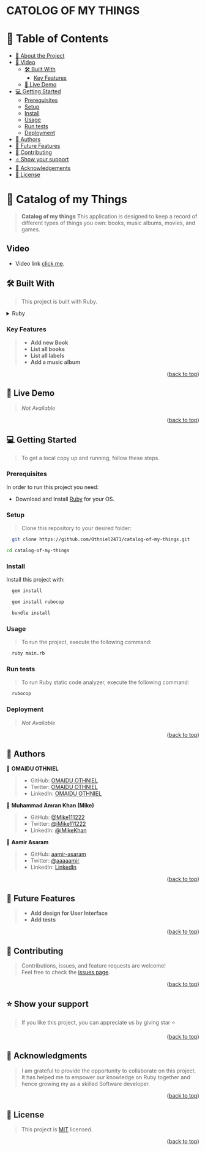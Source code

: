 # CATOLOG OF MY THINGS

# 📗 Table of Contents

- [📖 About the Project](#about-project)
- [📖 Video](#video)
  - [🛠 Built With](#built-with)
    - [Key Features](#key-features)
  - [🚀 Live Demo](#live-demo)
- [💻 Getting Started](#getting-started)
  - [Prerequisites](#prerequisites)
  - [Setup](#setup)
  - [Install](#install)
  - [Usage](#usage)
  - [Run tests](#run-tests)
  - [Deployment](#deployment)
- [👥 Authors](#authors)
- [🔭 Future Features](#future-features)
- [🤝 Contributing](#contributing)
- [⭐️ Show your support](#support)
- [🙏 Acknowledgements](#acknowledgements)
- [📝 License](#license)

# 📖 Catalog of my Things <a name="about-project"></a>

> **Catalog of my things** This application is designed to keep a record of different types of things you own: books, music albums, movies, and games.

## Video <a name="video"></a>

- Video link [click me](https://drive.google.com/file/d/1RiZ1m7Wio5RfSVNPsKxOvObkH4-AOlc-/view?usp=sharing).

## 🛠 Built With <a name="built-with"></a>

> This project is built with Ruby.

<details>
  <summary>Ruby</summary>
  <ul>
    <li><a href="https://www.ruby-lang.org/en/">Ruby - A Programmer's Best Friend</a></li>
  </ul>
</details>

### Key Features <a name="key-features"></a>

> - **Add new Book**
> - **List all books**
> - **List all labels**
> - **Add a music album**

<p align="right">(<a href="#readme-top">back to top</a>)</p>

## 🚀 Live Demo <a name="live-demo"></a>

> _Not Available_

<p align="right">(<a href="#readme-top">back to top</a>)</p>

## 💻 Getting Started <a name="getting-started"></a>

> To get a local copy up and running, follow these steps.

### Prerequisites

In order to run this project you need:

- Download and Install [Ruby](https://www.ruby-lang.org/en/downloads/) for your OS.

### Setup

> Clone this repository to your desired folder:

```sh
  git clone https://github.com/Othniel2471/catalog-of-my-things.git
```

```sh
cd catalog-of-my-things
```

### Install

Install this project with:

```sh
  gem install
```

```sh
  gem install rubocop
```

```sh
  bundle install
```

### Usage

> To run the project, execute the following command:

```sh
  ruby main.rb
```

### Run tests

> To run Ruby static code analyzer, execute the following command:

```sh
  rubocop
```

### Deployment

> _Not Available_

<p align="right">(<a href="#readme-top">back to top</a>)</p>

## 👥 Authors <a name="authors"></a>

👤 **OMAIDU OTHNIEL**

> - GitHub: [OMAIDU OTHNIEL](https://github.com/othniel2471)
> - Twitter: [OMAIDU OTHNIEL](https://twitter.com/@Oomaidu)
> - LinkedIn: [OMAIDU OTHNIEL](https://www.linkedin.com/in/othniel-omaidu-3350a9164)

👤 **Muhammad Amran Khan (Mike)**

> - GitHub: [@Mike111222](https://github.com/Mike111222)
> - Twitter: [@iMike111222](https://twitter.com/iMike111222)
> - LinkedIn: [@iMikeKhan](https://linkedin.com/in/iMikeKhan)

👤 **Aamir Asaram**

> - GitHub: [aamir-asaram](https://github.com/aamir-asaram)
> - Twitter: [@aaaaamir](http://twitter.com/aaaaamir_)
> - LinkedIn: [LinkedIn](https://www.linkedin.com/in/aamir-asaram/)

<p align="right">(<a href="#readme-top">back to top</a>)</p>

## 🔭 Future Features <a name="future-features"></a>

> - **Add design for User Interface**
> - **Add tests**

<p align="right">(<a href="#readme-top">back to top</a>)</p>

## 🤝 Contributing <a name="contributing"></a>

> Contributions, issues, and feature requests are welcome!
> <br>
> Feel free to check the [issues page](https://github.com/Othniel2471/catalog-of-my-things/issues).

<p align="right">(<a href="#readme-top">back to top</a>)</p>

## ⭐️ Show your support <a name="support"></a>

> If you like this project, you can appreciate us by giving star ⭐

<p align="right">(<a href="#readme-top">back to top</a>)</p>

## 🙏 Acknowledgments <a name="acknowledgements"></a>

> I am grateful to provide the opportunity to collaborate on this project. It has helped me to empower our knowledge on Ruby together and hence growing my as a skilled Software developer.

<p align="right">(<a href="#readme-top">back to top</a>)</p>

## 📝 License <a name="license"></a>

> This project is [MIT](LICENSE) licensed.

<p align="right">(<a href="#readme-top">back to top</a>)</p>
